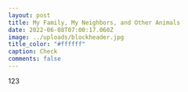 ```yaml
---
layout: post
title: My Family, My Neighbors, and Other Animals
date: 2022-06-08T07:00:17.060Z
image: ../uploads/blockheader.jpg
title_color: "#ffffff"
caption: Check
comments: false
---
```

123